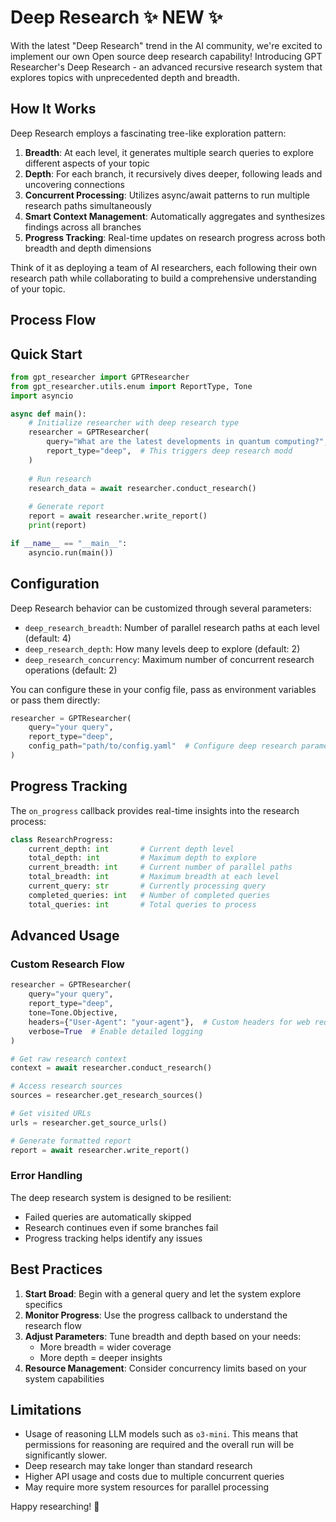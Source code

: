 # Deep Research ✨ NEW ✨

With the latest "Deep Research" trend in the AI community, we're excited to implement our own Open source deep research capability! Introducing GPT Researcher's Deep Research - an advanced recursive research system that explores topics with unprecedented depth and breadth.

## How It Works

Deep Research employs a fascinating tree-like exploration pattern:

1. **Breadth**: At each level, it generates multiple search queries to explore different aspects of your topic
2. **Depth**: For each branch, it recursively dives deeper, following leads and uncovering connections
3. **Concurrent Processing**: Utilizes async/await patterns to run multiple research paths simultaneously
4. **Smart Context Management**: Automatically aggregates and synthesizes findings across all branches
5. **Progress Tracking**: Real-time updates on research progress across both breadth and depth dimensions

Think of it as deploying a team of AI researchers, each following their own research path while collaborating to build a comprehensive understanding of your topic.

## Process Flow


## Quick Start

```python
from gpt_researcher import GPTResearcher
from gpt_researcher.utils.enum import ReportType, Tone
import asyncio

async def main():
    # Initialize researcher with deep research type
    researcher = GPTResearcher(
        query="What are the latest developments in quantum computing?",
        report_type="deep",  # This triggers deep research modd
    )
    
    # Run research
    research_data = await researcher.conduct_research()
    
    # Generate report
    report = await researcher.write_report()
    print(report)

if __name__ == "__main__":
    asyncio.run(main())
```

## Configuration

Deep Research behavior can be customized through several parameters:

- `deep_research_breadth`: Number of parallel research paths at each level (default: 4)
- `deep_research_depth`: How many levels deep to explore (default: 2)
- `deep_research_concurrency`: Maximum number of concurrent research operations (default: 2)

You can configure these in your config file, pass as environment variables or pass them directly:

```python
researcher = GPTResearcher(
    query="your query",
    report_type="deep",
    config_path="path/to/config.yaml"  # Configure deep research parameters here
)
```

## Progress Tracking

The `on_progress` callback provides real-time insights into the research process:

```python
class ResearchProgress:
    current_depth: int       # Current depth level
    total_depth: int         # Maximum depth to explore
    current_breadth: int     # Current number of parallel paths
    total_breadth: int       # Maximum breadth at each level
    current_query: str       # Currently processing query
    completed_queries: int   # Number of completed queries
    total_queries: int       # Total queries to process
```

## Advanced Usage

### Custom Research Flow

```python
researcher = GPTResearcher(
    query="your query",
    report_type="deep",
    tone=Tone.Objective,
    headers={"User-Agent": "your-agent"},  # Custom headers for web requests
    verbose=True  # Enable detailed logging
)

# Get raw research context
context = await researcher.conduct_research()

# Access research sources
sources = researcher.get_research_sources()

# Get visited URLs
urls = researcher.get_source_urls()

# Generate formatted report
report = await researcher.write_report()
```

### Error Handling

The deep research system is designed to be resilient:

- Failed queries are automatically skipped
- Research continues even if some branches fail
- Progress tracking helps identify any issues

## Best Practices

1. **Start Broad**: Begin with a general query and let the system explore specifics
2. **Monitor Progress**: Use the progress callback to understand the research flow
3. **Adjust Parameters**: Tune breadth and depth based on your needs:
   - More breadth = wider coverage
   - More depth = deeper insights
4. **Resource Management**: Consider concurrency limits based on your system capabilities

## Limitations

- Usage of reasoning LLM models such as `o3-mini`. This means that permissions for reasoning are required and the overall run will be significantly slower.
- Deep research may take longer than standard research
- Higher API usage and costs due to multiple concurrent queries
- May require more system resources for parallel processing

Happy researching! 🎉 